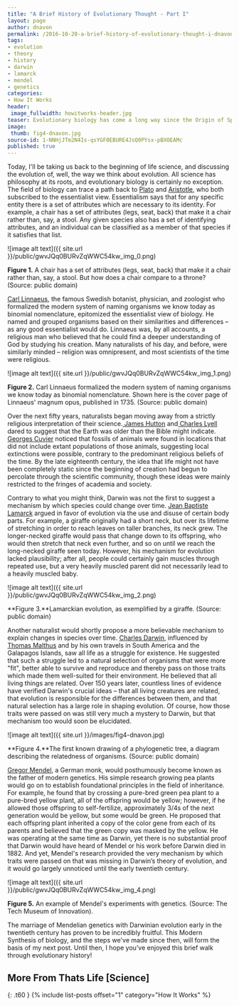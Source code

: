 ```yaml
---
title: "A Brief History of Evolutionary Thought - Part I"
layout: page
author: dnavon
permalink: /2016-10-20-a-brief-history-of-evolutionary-thought-i-dnavon/
tags:
- evolution
- theory
- history
- darwin
- lamarck
- mendel
- genetics
categories:
- How It Works
header: 
 image_fullwidth: howitworks-header.jpg
teaser: Evolutionary biology has come a long way since the Origin of Species was published in 1859.  Today let’s discuss the history of evolutionary thinking, focusing on the earliest, and often surprising, roots of the science.
image:
 thumb: fig4-dnavon.jpg
source-id: 1-NNHjJTm2N4Is-qsYGF0EBURE4JsQ0PYsx-pBXOEAMc
published: true
---
```

Today, I'll be taking us back to the beginning of life science, and discussing the evolution of, well, the way we think about evolution. All science has philosophy at its roots, and evolutionary biology is certainly no exception.  The field of biology can trace a path back to [Plato](http://www.iep.utm.edu/plato/) and [Aristotle](http://www.iep.utm.edu/aristotl/), who both subscribed to the essentialist view. Essentialism says that for any specific entity there is a set of attributes which are necessary to its identity.  For example, a chair has a set of attributes (legs, seat, back) that make it a chair rather than, say, a stool.  Any given species also has a set of identifying attributes, and an individual can be classified as a member of that species if it satisfies that list.

![image alt text]({{ site.url }}/public/gwvJQq0BURvZqWWC54kw_img_0.png)	

**Figure 1.** A chair has a set of attributes (legs, seat, back) that make it a chair rather than, say, a stool. But how does a chair compare to a throne?  (Source: public domain)

[Carl Linnaeus](http://www.ucmp.berkeley.edu/history/linnaeus.html), the famous Swedish botanist, physician, and zoologist who formalized the modern system of naming organisms we know today as binomial nomenclature, epitomized the essentialist view of biology.  He named and grouped organisms based on their similarities and differences – as any good essentialist would do.  Linnaeus was, by all accounts, a religious man who believed that he could find a deeper understanding of God by studying his creation.  Many naturalists of his day, and before, were similarly minded – religion was omnipresent, and most scientists of the time were religious.

![image alt text]({{ site.url }}/public/gwvJQq0BURvZqWWC54kw_img_1.png)

**Figure 2.** Carl Linnaeus formalized the modern system of naming organisms we know today as binomial nomenclature.  Shown here is the cover page of Linnaeus' magnum opus, published in 1735.  (Source: public domain)

Over the next fifty years, naturalists began moving away from a strictly religious interpretation of their science.[ James Hutton](https://www.britannica.com/biography/James-Hutton) and[ Charles Lyell](https://www.britannica.com/biography/Sir-Charles-Lyell-Baronet) dared to suggest that the Earth was older than the Bible might indicate. [ Georges Cuvier](https://www.britannica.com/biography/Georges-Cuvier) noticed that fossils of animals were found in locations that did not include extant populations of those animals, suggesting local extinctions were possible, contrary to the predominant religious beliefs of the time.  By the late eighteenth century, the idea that life might not have been completely static since the beginning of creation had begun to percolate through the scientific community, though these ideas were mainly restricted to the fringes of academia and society.

Contrary to what you might think, Darwin was not the first to suggest a mechanism by which species could change over time. [Jean Baptiste Lamarck](https://www.britannica.com/biography/Jean-Baptiste-Lamarck) argued in favor of evolution via the use and disuse of certain body parts.  For example, a giraffe originally had a short neck, but over its lifetime of stretching in order to reach leaves on taller branches, its neck grew.  The longer-necked giraffe would pass that change down to its offspring, who would then stretch that neck even further, and so on until we reach the long-necked giraffe seen today.  However, his mechanism for evolution lacked plausibility; after all, people could certainly gain muscles through repeated use, but a very heavily muscled parent did not necessarily lead to a heavily muscled baby. 

![image alt text]({{ site.url }}/public/gwvJQq0BURvZqWWC54kw_img_2.png) 

**Figure 3.**Lamarckian evolution, as exemplified by a giraffe.  (Source: public domain)

Another naturalist would shortly propose a more believable mechanism to explain changes in species over time. [Charles Darwin](https://www.britannica.com/biography/Charles-Darwin), influenced by [Thomas Malthus](http://www.ucmp.berkeley.edu/history/malthus.html) and by his own travels in South America and the Galapagos Islands, saw all life as a struggle for existence.  He suggested that such a struggle led to a natural selection of organisms that were more "fit", better able to survive and reproduce and thereby pass on those traits which made them well-suited for their environment. He believed that all living things are related.  Over 150 years later, countless lines of evidence have verified Darwin's crucial ideas – that all living creatures are related, that evolution is responsible for the differences between them, and that natural selection has a large role in shaping evolution. Of course, how those traits were passed on was still very much a mystery to Darwin, but that mechanism too would soon be elucidated.

![image alt text]({{ site.url }}/images/fig4-dnavon.jpg)

**Figure 4.**The first known drawing of a phylogenetic tree, a diagram describing the relatedness of organisms.  (Source: public domain)

[Gregor Mendel](https://www.britannica.com/biography/Gregor-Mendel), a German monk, would posthumously become known as the father of modern genetics. His simple research growing pea plants would go on to establish foundational principles in the field of inheritance. For example, he found that by crossing a pure-bred green pea plant to a pure-bred yellow plant, all of the offspring would be yellow; however, if he allowed those offspring to self-fertilize, approximately 3/4s of the next generation would be yellow, but some would be green.  He proposed that each offspring plant inherited a copy of the color gene from each of its parents and believed that the green copy was masked by the yellow. He was operating at the same time as Darwin, yet there is no substantial proof that Darwin would have heard of Mendel or his work before Darwin died in 1882.  And yet, Mendel's research provided the very mechanism by which traits were passed on that was missing in Darwin’s theory of evolution, and it would go largely unnoticed until the early twentieth century.

![image alt text]({{ site.url }}/public/gwvJQq0BURvZqWWC54kw_img_4.png)

**Figure 5.** An example of Mendel's experiments with genetics.  (Source: The Tech Museum of Innovation).

The marriage of Mendelian genetics with Darwinian evolution early in the twentieth century has proven to be incredibly fruitful.  This Modern Synthesis of biology, and the steps we've made since then, will form the basis of my next post.  Until then, I hope you’ve enjoyed this brief walk through evolutionary history!

## More From Thats Life [Science]
{: .t60 }
{% include list-posts offset="1" category="How It Works" %}